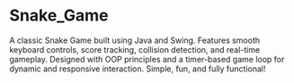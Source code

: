 # Snake_Game
A classic Snake Game built using Java and Swing. Features smooth keyboard controls, score tracking, collision detection, and real-time gameplay. Designed with OOP principles and a timer-based game loop for dynamic and responsive interaction. Simple, fun, and fully functional!

